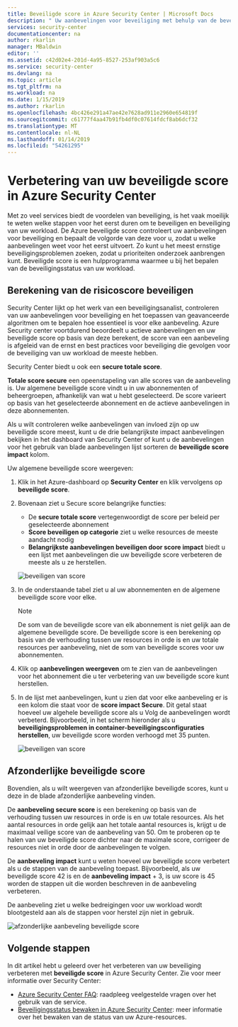 ```yaml
---
title: Beveiligde score in Azure Security Center | Microsoft Docs
description: " Uw aanbevelingen voor beveiliging met behulp van de beveiligde score in Azure Security Center een prioriteit geven. "
services: security-center
documentationcenter: na
author: rkarlin
manager: MBaldwin
editor: ''
ms.assetid: c42d02e4-201d-4a95-8527-253af903a5c6
ms.service: security-center
ms.devlang: na
ms.topic: article
ms.tgt_pltfrm: na
ms.workload: na
ms.date: 1/15/2019
ms.author: rkarlin
ms.openlocfilehash: 4bc426e291a47ae42e7628ad911e2960e654819f
ms.sourcegitcommit: c61777f4aa47b91fb4df0c07614fdcf8ab6dcf32
ms.translationtype: MT
ms.contentlocale: nl-NL
ms.lasthandoff: 01/14/2019
ms.locfileid: "54261295"
---
```

# <a name="improve-your-secure-score-in-azure-security-center"></a>Verbetering van uw beveiligde score in Azure Security Center


Met zo veel services biedt de voordelen van beveiliging, is het vaak moeilijk te weten welke stappen voor het eerst duren om te beveiligen en beveiliging van uw workload. De Azure beveiligde score controleert uw aanbevelingen voor beveiliging en bepaalt de volgorde van deze voor u, zodat u welke aanbevelingen weet voor het eerst uitvoert. Zo kunt u het meest ernstige beveiligingsproblemen zoeken, zodat u prioriteiten onderzoek aanbrengen kunt. Beveiligde score is een hulpprogramma waarmee u bij het bepalen van de beveiligingsstatus van uw workload.

## <a name="secure-score-calculation"></a>Berekening van de risicoscore beveiligen

Security Center lijkt op het werk van een beveiligingsanalist, controleren van uw aanbevelingen voor beveiliging en het toepassen van geavanceerde algoritmen om te bepalen hoe essentieel is voor elke aanbeveling.
Azure Security center voortdurend beoordeelt u actieve aanbevelingen en uw beveiligde score op basis van deze berekent, de score van een aanbeveling is afgeleid van de ernst en best practices voor beveiliging die gevolgen voor de beveiliging van uw workload de meeste hebben.

Security Center biedt u ook een **secure totale score**. 

**Totale score secure** een opeenstapeling van alle scores van de aanbeveling is. Uw algemene beveiligde score vindt u in uw abonnementen of beheergroepen, afhankelijk van wat u hebt geselecteerd. De score varieert op basis van het geselecteerde abonnement en de actieve aanbevelingen in deze abonnementen.

 
Als u wilt controleren welke aanbevelingen van invloed zijn op uw beveiligde score meest, kunt u de drie belangrijkste impact aanbevelingen bekijken in het dashboard van Security Center of kunt u de aanbevelingen voor het gebruik van blade aanbevelingen lijst sorteren de **beveiligde score impact** kolom.


Uw algemene beveiligde score weergeven:

1. Klik in het Azure-dashboard op **Security Center** en klik vervolgens op **beveiligde score**.
2. Bovenaan ziet u Secure score belangrijke functies:
   - De **secure totale score** vertegenwoordigt de score per beleid per geselecteerde abonnement
   - **Score beveiligen op categorie** ziet u welke resources de meeste aandacht nodig
   - **Belangrijkste aanbevelingen beveiligen door score impact** biedt u een lijst met aanbevelingen die uw beveiligde score verbeteren de meeste als u ze herstellen.
 
   ![beveiligen van score](./media/security-center-secure-score/secure-score-dashboard.png)

3. In de onderstaande tabel ziet u al uw abonnementen en de algemene beveiligde score voor elke.

   > [!NOTE]
   > De som van de beveiligde score van elk abonnement is niet gelijk aan de algemene beveiligde score. De beveiligde score is een berekening op basis van de verhouding tussen uw resources in orde is en uw totale resources per aanbeveling, niet de som van beveiligde scores voor uw abonnementen. 
   >
4. Klik op **aanbevelingen weergeven** om te zien van de aanbevelingen voor het abonnement die u ter verbetering van uw beveiligde score kunt herstellen.
4. In de lijst met aanbevelingen, kunt u zien dat voor elke aanbeveling er is een kolom die staat voor de **score impact Secure**. Dit getal staat hoeveel uw algehele beveiligde score als u Volg de aanbevelingen wordt verbeterd. Bijvoorbeeld, in het scherm hieronder als u **beveiligingsproblemen in container-beveiligingsconfiguraties herstellen**, uw beveiligde score worden verhoogd met 35 punten.

   ![beveiligen van score](./media/security-center-secure-score/security-center-secure-score1.png)



## <a name="individual-secure-score"></a>Afzonderlijke beveiligde score

Bovendien, als u wilt weergeven van afzonderlijke beveiligde scores, kunt u deze in de blade afzonderlijke aanbeveling vinden.  

De **aanbeveling secure score** is een berekening op basis van de verhouding tussen uw resources in orde is en uw totale resources. Als het aantal resources in orde gelijk aan het totale aantal resources is, krijgt u de maximaal veilige score van de aanbeveling van 50. Om te proberen op te halen van uw beveiligde score dichter naar de maximale score, corrigeer de resources niet in orde door de aanbevelingen te volgen.

De **aanbeveling impact** kunt u weten hoeveel uw beveiligde score verbetert als u de stappen van de aanbeveling toepast. Bijvoorbeeld, als uw beveiligde score 42 is en de **aanbeveling impact** + 3, is uw score is 45 worden de stappen uit die worden beschreven in de aanbeveling verbeteren.

De aanbeveling ziet u welke bedreigingen voor uw workload wordt blootgesteld aan als de stappen voor herstel zijn niet in gebruik.

![afzonderlijke aanbeveling beveiligde score](./media/security-center-secure-score/indiv-recommendation-secure-score.png)







## <a name="next-steps"></a>Volgende stappen
In dit artikel hebt u geleerd over het verbeteren van uw beveiliging verbeteren met **beveiligde score** in Azure Security Center. Zie voor meer informatie over Security Center:

* [Azure Security Center FAQ](security-center-faq.md): raadpleeg veelgestelde vragen over het gebruik van de service.
* [Beveiligingsstatus bewaken in Azure Security Center](security-center-monitoring.md): meer informatie over het bewaken van de status van uw Azure-resources.


